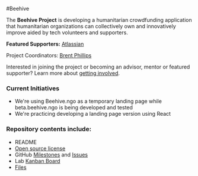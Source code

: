 #Beehive

The **Beehive Project** is developing a humanitarian crowdfunding application that humanitarian organizations can collectively own and innovatively improve aided by tech volunteers and supporters.

**Featured Supporters:** [Atlassian](https://www.atlassian.com/)

Project Coordinators: [Brent Phillips](http://github.com/brentophillips)

Interested in joining the project or becoming an advisor, mentor or featured supporter? Learn more about [getting involved](https://github.com/BeehiveNGO/Contribute).

### Current Initiatives

- We're using Beehive.ngo as a temporary landing page while beta.beehive.ngo is being developed and tested
- We're practicing developing a landing page version using React

### Repository contents include:

- README
- [Open source license](https://github.com/BeehiveNGO/DevelopmentLab/blob/master/LICENSE.md)
- GitHub [Milestones](https://github.com/BeehiveNGO/Beehive/milestones) and [Issues](https://github.com/BeehiveNGO/Beehive/issues)
- Lab [Kanban Board](https://github.com/BeehiveNGO/Beehive/projects/1)
- [Files](https://github.com/BeehiveNGO/Beehive/tree/master/files)
